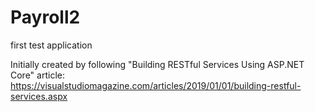 # Payroll2
first test application

Initially created by following "Building RESTful Services Using ASP.NET Core" article:
https://visualstudiomagazine.com/articles/2019/01/01/building-restful-services.aspx
